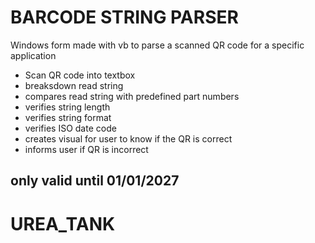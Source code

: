 # BARCODE STRING PARSER
Windows form made with vb to parse a scanned QR code for a specific application

* Scan QR code into textbox
* breaksdown read string 
* compares read string with predefined part numbers
* verifies string length
* verifies string format
* verifies ISO date code 
* creates visual for user to know if the QR is correct
* informs user if QR is incorrect

## only valid until 01/01/2027

# UREA_TANK
